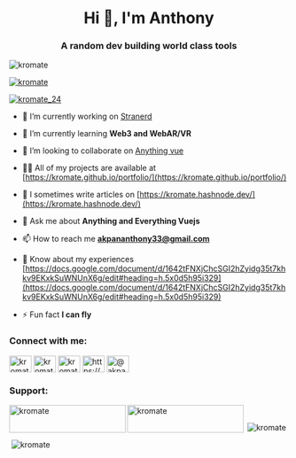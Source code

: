 <h1 align="center">Hi 👋, I'm Anthony</h1>
<h3 align="center">A random dev building world class tools</h3>

<p align="left"> <img src="https://komarev.com/ghpvc/?username=kromate&label=Profile%20views&color=0e75b6&style=flat" alt="kromate" /> </p>

<p align="left"> <a href="https://github.com/ryo-ma/github-profile-trophy"><img src="https://github-profile-trophy.vercel.app/?username=kromate" alt="kromate" /></a> </p>

<p align="left"> <a href="https://twitter.com/kromate_24" target="blank"><img src="https://img.shields.io/twitter/follow/kromate_24?logo=twitter&style=for-the-badge" alt="kromate_24" /></a> </p>

- 🔭 I’m currently working on [Stranerd](https://stranerd.com/)

- 🌱 I’m currently learning **Web3 and WebAR/VR**

- 👯 I’m looking to collaborate on [Anything vue](https://vuejs.org/)

- 👨‍💻 All of my projects are available at [https://kromate.github.io/portfolio/](https://kromate.github.io/portfolio/)

- 📝 I sometimes write articles on [https://kromate.hashnode.dev/](https://kromate.hashnode.dev/)

- 💬 Ask me about **Anything and Everything Vuejs**

- 📫 How to reach me **akpananthony33@gmail.com**

- 📄 Know about my experiences [https://docs.google.com/document/d/1642tFNXjChcSGI2hZyidg35t7khkv9EKxkSuWNUnX6g/edit#heading=h.5x0d5h95i329](https://docs.google.com/document/d/1642tFNXjChcSGI2hZyidg35t7khkv9EKxkSuWNUnX6g/edit#heading=h.5x0d5h95i329)

- ⚡ Fun fact **I can fly**



<h3 align="left">Connect with me:</h3>
<p align="left">
<a href="https://dev.to/kromate" target="blank"><img align="center" src="https://raw.githubusercontent.com/rahuldkjain/github-profile-readme-generator/master/src/images/icons/Social/devto.svg" alt="kromate" height="30" width="40" /></a>
<a href="https://twitter.com/kromate_24" target="blank"><img align="center" src="https://raw.githubusercontent.com/rahuldkjain/github-profile-readme-generator/master/src/images/icons/Social/twitter.svg" alt="kromate_24" height="30" width="40" /></a>
<a href="https://linkedin.com/in/kromate" target="blank"><img align="center" src="https://raw.githubusercontent.com/rahuldkjain/github-profile-readme-generator/master/src/images/icons/Social/linked-in-alt.svg" alt="kromate" height="30" width="40" /></a>
<a href="https://hashnode.com/https://kromate.hashnode.dev/" target="blank"><img align="center" src="https://raw.githubusercontent.com/rahuldkjain/github-profile-readme-generator/master/src/images/icons/Social/hashnode.svg" alt="https://kromate.hashnode.dev/" height="30" width="40" /></a>
<a href="https://medium.com/@akpananthony33" target="blank"><img align="center" src="https://raw.githubusercontent.com/rahuldkjain/github-profile-readme-generator/master/src/images/icons/Social/medium.svg" alt="@akpananthony33" height="30" width="40" /></a>
</p>



<h3 align="left">Support:</h3>
<p><a href="https://www.buymeacoffee.com/kromate"> <img align="left" src="https://cdn.buymeacoffee.com/buttons/v2/default-yellow.png" height="50" width="210" alt="kromate" /></a><a href="https://ko-fi.com/kromate"> <img align="left" src="https://cdn.ko-fi.com/cdn/kofi3.png?v=3" height="50" width="210" alt="kromate" /></a></p>

<p align="left" style="display:block; margin-top:3rem;"> &nbsp;<img  src="https://github-readme-stats.vercel.app/api/top-langs?username=kromate&show_icons=true&locale=en&layout=compact" alt="kromate" /></p>

<p align="left">&nbsp;<img src="https://github-readme-stats.vercel.app/api?username=kromate&show_icons=true&locale=en" alt="kromate" /></p>


